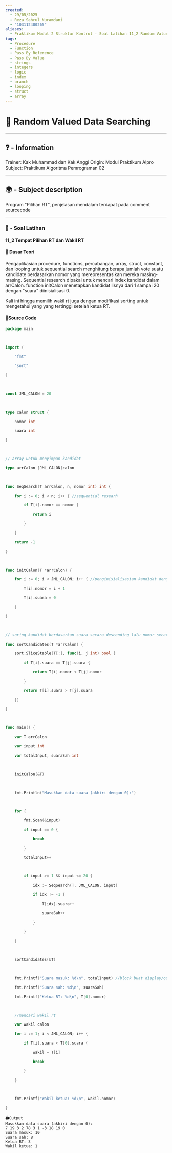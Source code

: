 ```yaml
---
created:
  - 29/05/2025
  - Reza Sahrul Nuramdani
  - "103112400265"
aliases:
  - Praktikum Modul 2 Struktur Kontrol - Soal Latihan 11_2 Random Valued Data Searching
tags:
  - Procedure
  - Function
  - Pass By Reference
  - Pass By Value
  - strings
  - integers
  - logic
  - index
  - branch
  - looping
  - struct
  - array
---
```

# 📃 Random Valued Data Searching
---
## ❓ - Information
Trainer: Kak Muhammad dan Kak Anggi
Origin: Modul Praktikum Alpro
Subject: Praktikum Algoritma Pemrograman 02  

---
## 🌍 - Subject description
Program "Pilihan RT", penjelasan mendalam terdapat pada comment sourcecode

--- 
### 🎯 - Soal Latihan
#### 11_2 Tempat Pilihan RT dan Wakil RT

#### 📝 Dasar Teori
Pengaplikasian procedure, functions, percabangan, array, struct, constant, dan looping untuk sequential search menghitung berapa jumlah vote suatu kandidate berdasarkan nomor yang merepresentasikan mereka masing-masing. Sequential research dipakai untuk mencari index kandidat dalam arrCalon. function initCalon menetapkan kandidat lisnya dari 1 sampai 20 dengan "suara" diinisialisasi 0. 

Kali ini hingga memilih wakil rt juga dengan modifikasi sorting untuk mengetahui yang yang tertinggi setelah ketua RT.

#### 📝Source Code
```go
package main

  

import (

    "fmt"

    "sort"

)

  

const JML_CALON = 20

  

type calon struct {

    nomor int

    suara int

}

  

// array untuk menyimpan kandidat

type arrCalon [JML_CALON]calon

  

func SeqSearch(T arrCalon, n, nomor int) int {

    for i := 0; i < n; i++ { //sequential researh

        if T[i].nomor == nomor {

            return i

        }

    }

    return -1

}

  

func initCalon(T *arrCalon) {

    for i := 0; i < JML_CALON; i++ { //penginisialisasian kandidat dengan nomor dari 1 hingga 20

        T[i].nomor = i + 1

        T[i].suara = 0

    }

}

  

// soring kandidat berdasarkan suara secara descending lalu nomor secara ascending

func sortCandidates(T *arrCalon) {

    sort.SliceStable(T[:], func(i, j int) bool {

        if T[i].suara == T[j].suara {

            return T[i].nomor < T[j].nomor

        }

        return T[i].suara > T[j].suara

    })

}

  

func main() {

    var T arrCalon

    var input int

    var totalInput, suaraSah int

  

    initCalon(&T)

  

    fmt.Println("Masukkan data suara (akhiri dengan 0):")

  

    for {

        fmt.Scan(&input)

        if input == 0 {

            break

        }

        totalInput++

  

        if input >= 1 && input <= 20 {

            idx := SeqSearch(T, JML_CALON, input)

            if idx != -1 {

                T[idx].suara++

                suaraSah++

            }

        }

    }

  

    sortCandidates(&T)

  

    fmt.Printf("Suara masuk: %d\n", totalInput) //block buat display/output

    fmt.Printf("Suara sah: %d\n", suaraSah)

    fmt.Printf("Ketua RT: %d\n", T[0].nomor)

  

    //mencari wakil rt

    var wakil calon

    for i := 1; i < JML_CALON; i++ {

        if T[i].suara < T[0].suara {

            wakil = T[i]

            break

        }

    }

  

    fmt.Printf("Wakil ketua: %d\n", wakil.nomor)

}
```

	🖨️Output 
	Masukkan data suara (akhiri dengan 0):
	7 19 3 2 78 3 1 -3 18 19 0
	Suara masuk: 10
	Suara sah: 8
	Ketua RT: 3
	Wakil ketua: 1